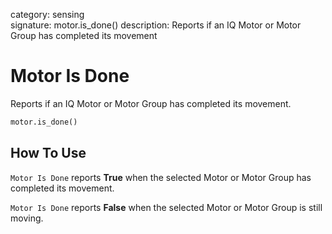 category: sensing  
signature: motor.is_done()
description: Reports if an IQ Motor or Motor Group has completed its movement  

# Motor Is Done 

Reports if an IQ Motor or Motor Group has completed its movement.

```python
motor.is_done()
```

## How To Use

`Motor Is Done` reports **True** when the selected Motor or Motor Group has completed its movement.

`Motor Is Done` reports **False** when the selected Motor or Motor Group is still moving.

<advanced>
</advanced>
